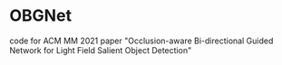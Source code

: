 # OBGNet
 code for ACM MM 2021 paper "Occlusion-aware Bi-directional Guided Network for Light Field Salient Object Detection"
